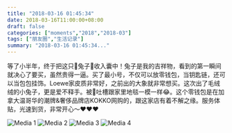 ```yaml
---
title: "2018-03-16 01:45:34"
date: 2018-03-16T11:00:00+08:00
draft: false
categories: ["moments","2018","2018-03"]
tags: ["朋友圈","生活记录"]
summary: "2018-03-16 01:45:34..."
---
```


等了小半年，终于把这只🐰兔子🐰收入囊中！兔子是我的吉祥物，看到的第一瞬间就决心了要买，虽然贵得一逼。买了最小号，不仅可以放零钱包，当钥匙链，还可以当包包挂饰。Loewe家皮质非常好，之前出的大象就非常想买。这次出了毛绒绒的小兔子，更是爱不释手。被🐨吐槽跟家里地毯一模一样😂。这个零钱包是在加拿大温哥华的潮牌&奢侈品牌店KOKKO网购的，跟这家店有着不解之缘。服务体贴，光速到货，非常开心～❤️❤️❤️

![Media 1](/Moments/photos/2018-03-16/201803160145340.jpg)
![Media 2](/Moments/photos/2018-03-16/201803160145341.jpg)
![Media 3](/Moments/photos/2018-03-16/201803160145342.jpg)
![Media 4](/Moments/photos/2018-03-16/201803160145343.jpg)

